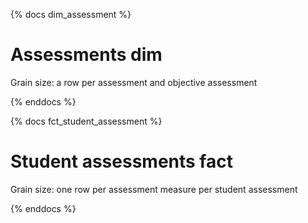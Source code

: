 {% docs dim_assessment %}

# Assessments dim

Grain size: a row per assessment and objective assessment

{% enddocs %}


{% docs fct_student_assessment %}

# Student assessments fact

Grain size: one row per assessment measure per student assessment

{% enddocs %}
